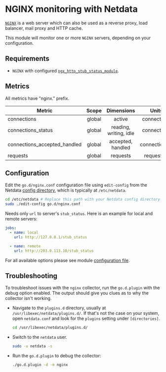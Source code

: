 <!--
title: "NGINX monitoring"
description: "Monitor the health and performance of NGINX web servers with zero configuration, per-second metric granularity, and interactive visualizations."
custom_edit_url: "https://github.com/netdata/go.d.plugin/edit/master/modules/nginx/README.md"
sidebar_label: "NGINX"
learn_status: "Published"
learn_topic_type: "References"
learn_rel_path: "References/Collectors references/Webapps"
-->

# NGINX monitoring with Netdata

[`NGINX`](https://www.nginx.com/) is a web server which can also be used as a reverse proxy, load balancer, mail proxy
and HTTP cache.

This module will monitor one or more `NGINX` servers, depending on your configuration.

## Requirements

- `NGINX` with
  configured [`ngx_http_stub_status_module`](http://nginx.org/en/docs/http/ngx_http_stub_status_module.html).

## Metrics

All metrics have "nginx." prefix.

| Metric                       | Scope  |       Dimensions       |     Units     |
|------------------------------|:------:|:----------------------:|:-------------:|
| connections                  | global |         active         |  connections  |
| connections_status           | global | reading, writing, idle |  connections  |
| connections_accepted_handled | global |   accepted, handled    | connections/s |
| requests                     | global |        requests        |  requests/s   |

## Configuration

Edit the `go.d/nginx.conf` configuration file using `edit-config` from the
Netdata [config directory](https://learn.netdata.cloud/docs/configure/nodes), which is typically at `/etc/netdata`.

```bash
cd /etc/netdata # Replace this path with your Netdata config directory
sudo ./edit-config go.d/nginx.conf
```

Needs only `url` to server's `stub_status`. Here is an example for local and remote servers:

```yaml
jobs:
  - name: local
    url: http://127.0.0.1/stub_status

  - name: remote
    url: http://203.0.113.10/stub_status
```

For all available options please see
module [configuration file](https://github.com/netdata/go.d.plugin/blob/master/config/go.d/nginx.conf).

## Troubleshooting

To troubleshoot issues with the `nginx` collector, run the `go.d.plugin` with the debug option enabled. The output
should give you clues as to why the collector isn't working.

- Navigate to the `plugins.d` directory, usually at `/usr/libexec/netdata/plugins.d/`. If that's not the case on
  your system, open `netdata.conf` and look for the `plugins` setting under `[directories]`.

  ```bash
  cd /usr/libexec/netdata/plugins.d/
  ```

- Switch to the `netdata` user.

  ```bash
  sudo -u netdata -s
  ```

- Run the `go.d.plugin` to debug the collector:

  ```bash
  ./go.d.plugin -d -m nginx
  ```
